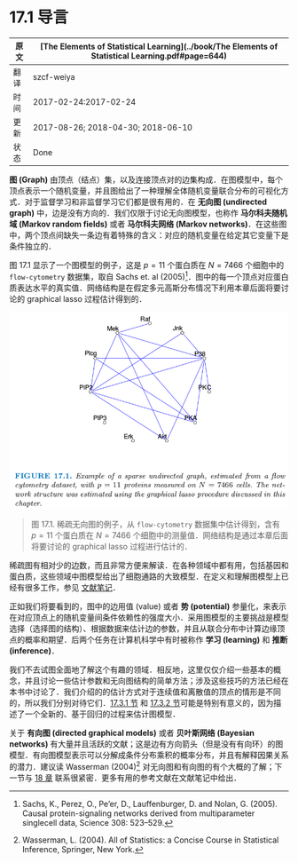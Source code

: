 # 17.1 导言

| 原文   | [The Elements of Statistical Learning](../book/The Elements of Statistical Learning.pdf#page=644) |
| ---- | ---------------------------------------- |
| 翻译   | szcf-weiya                               |
| 时间   | 2017-02-24:2017-02-24                    |
| 更新   | 2017-08-26; 2018-04-30; 2018-06-10                 |
| 状态   | Done |

**图 (Graph)** 由顶点（结点）集，以及连接顶点对的边集构成．在图模型中，每个顶点表示一个随机变量，并且图给出了一种理解全体随机变量联合分布的可视化方式．对于监督学习和非监督学习它们都是很有用的．在 **无向图 (undirected graph)** 中，边是没有方向的．我们仅限于讨论无向图模型，也称作 **马尔科夫随机域 (Markov random fields)** 或者 **马尔科夫网络 (Markov networks)**．在这些图中，两个顶点间缺失一条边有着特殊的含义：对应的随机变量在给定其它变量下是条件独立的．

图 17.1 显示了一个图模型的例子，这是 $p=11$ 个蛋白质在 $N=7466$ 个细胞中的 `flow-cytometry` 数据集，取自 Sachs et. al (2005)[^1]．图中的每一个顶点对应蛋白质表达水平的真实值．网络结构是在假定多元高斯分布情况下利用本章后面将要讨论的 graphical lasso 过程估计得到的．

![](../img/17/fig17.1.png)

> 图 17.1. 稀疏无向图的例子，从 `flow-cytometry` 数据集中估计得到，含有 $p=11$ 个蛋白质在 $N=7466$ 个细胞中的测量值．网络结构是通过本章后面将要讨论的 graphical lasso 过程进行估计的．

稀疏图有相对少的边数，而且非常方便来解读．在各种领域中都有用，包括基因和蛋白质，这些领域中图模型给出了细胞通路的大致模型．在定义和理解图模型上已经有很多工作，参见 [文献笔记](Bibliographic-Notes/index.html)．

正如我们将要看到的，图中的边用值 (value) 或者 **势 (potential)** 参量化，来表示在对应顶点上的随机变量间条件依赖性的强度大小．采用图模型的主要挑战是模型选择（选择图的结构）、根据数据来估计边的参数，并且从联合分布中计算边缘顶点的概率和期望．后两个任务在计算机科学中有时被称作 **学习 (learning)** 和 **推断(inference)**．

我们不去试图全面地了解这个有趣的领域．相反地，这里仅仅介绍一些基本的概念，并且讨论一些估计参数和无向图结构的简单方法；涉及这些技巧的方法已经在本书中讨论了．我们介绍的的估计方式对于连续值和离散值的顶点的情形是不同的，所以我们分别对待它们．[17.3.1 节](17.3-Undirected-Graphical-Models-for-Continuous-Variables/index.html#_1) 和 [17.3.2 节](17.3-Undirected-Graphical-Models-for-Continuous-Variables/index.html#_2)可能是特别有意义的，因为描述了一个全新的、基于回归的过程来估计图模型．

关于 **有向图 (directed graphical models)** 或者 **贝叶斯网络 (Bayesian networks)** 有大量并且活跃的文献；这是边有方向箭头（但是没有有向环）的图模型．有向图模型表示可以分解成条件分布乘积的概率分布，并且有解释因果关系的潜力．建议读 Wasserman (2004)[^2] 对无向图和有向图的有个大概的了解；下一节与 [18 章](../18-High-Dimensional-Problems/18.1-When-p-is-Much-Bigger-than-N/index.html) 联系很紧密．更多有用的参考文献在文献笔记中给出．

[^1]: Sachs, K., Perez, O., Pe’er, D., Lauffenburger, D. and Nolan, G. (2005). Causal protein-signaling networks derived from multiparameter singlecell data, Science 308: 523–529.
[^2]: Wasserman, L. (2004). All of Statistics: a Concise Course in Statistical Inference, Springer, New York.
